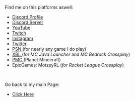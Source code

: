 Find me on this platforms aswell:

- <a href="https://discord.com/users/278240341784788993"> Discord Profile </a>
- <a href="https://discord.gg/QYZk6cz"> Discord Server </a>
- <a href="https://youtube.com/motzey__"> YouTube </a>
- <a href="https://twitch.tv/motzey___"> Twitch </a>
- <a href="https://instagram.com/motzey___"> Instagram </a>
- <a href="https://twitter.com/motzey___"> Twitter </a>
- <a href="https://my.playstation.com/profile/Motzey___"> PSN </a> (for nearly any game I do play)
- <a href="https://account.xbox.com/en-us/profile?gamertag=MotzeyMC"> XBL </a> (for <i> MC Java Launcher </i> and <i> MC Bedrock Crossplay</i>)
- <a href="https://www.planetminecraft.com/member/motzey/"> PMC </a> (Planet Minecraft) 
- EpicGames: MotzeyRL (<i>for Rocket League Crossplay</i>)
<br>

Go back to my main Page:
- <a href="https://github.com/Motzey187"> Click Here </a>
